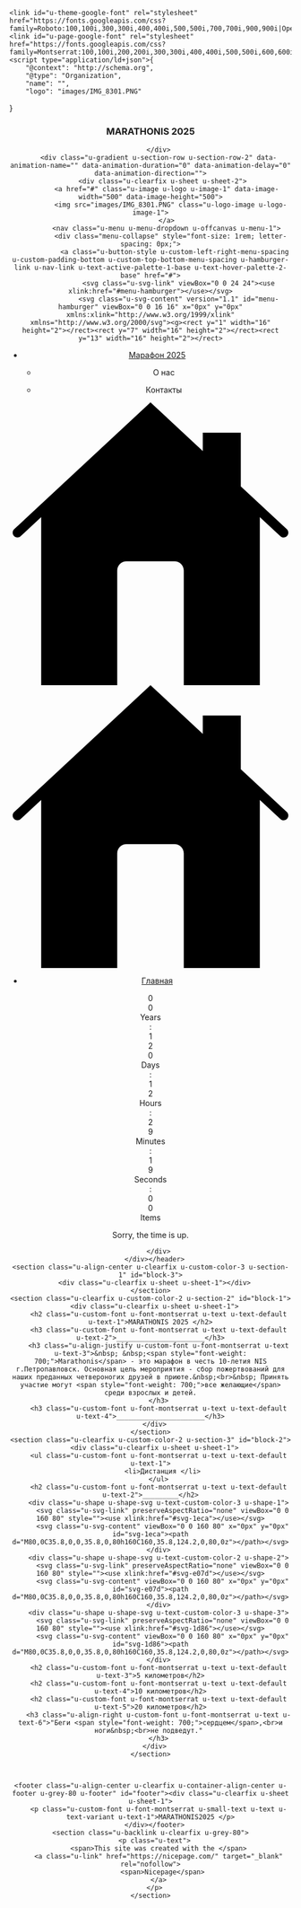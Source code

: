 
<!DOCTYPE html>
<html style="font-size: 16px;" lang="ru"><head>
    <meta name="viewport" content="width=device-width, initial-scale=1.0">
    <meta charset="utf-8">
    <meta name="keywords" content="MARATHONIS 2025​, _________, 5 километров, 10 километров, 20 километров">
    <meta name="description" content="">
    <title>Главная</title>
    <link rel="stylesheet" href="nicepage.css" media="screen">
<link rel="stylesheet" href="index.css" media="screen">
    <script class="u-script" type="text/javascript" src="jquery.js" defer=""></script>
    <script class="u-script" type="text/javascript" src="nicepage.js" defer=""></script>
    <meta name="generator" content="Nicepage 7.3.1, nicepage.com">
    
    
    
    
    
    <link id="u-theme-google-font" rel="stylesheet" href="https://fonts.googleapis.com/css?family=Roboto:100,100i,300,300i,400,400i,500,500i,700,700i,900,900i|Open+Sans:300,300i,400,400i,500,500i,600,600i,700,700i,800,800i">
    <link id="u-page-google-font" rel="stylesheet" href="https://fonts.googleapis.com/css?family=Montserrat:100,100i,200,200i,300,300i,400,400i,500,500i,600,600i,700,700i,800,800i,900,900i">
    <script type="application/ld+json">{
		"@context": "http://schema.org",
		"@type": "Organization",
		"name": "",
		"logo": "images/IMG_8301.PNG"
}</script>
    <meta name="theme-color" content="#c16050">
    <meta property="og:title" content="Главная">
    <meta property="og:type" content="website">
  <meta data-intl-tel-input-cdn-path="intlTelInput/"></head>
  <body data-home-page="Главная.html" data-home-page-title="Главная" data-path-to-root="./" data-include-products="false" class="u-body u-xl-mode" data-lang="ru"><header class=" u-border-no-bottom u-border-no-left u-border-no-right u-border-no-top u-clearfix u-header u-section-row-container" id="header" style="background-position: 50% 50%, 50% 50%; background-repeat: no-repeat, no-repeat; background-size: cover, cover;"><div class="u-section-rows">
        <div class="u-custom-color-2 u-section-row u-section-row-1">
          <div class="u-clearfix u-sheet u-valign-middle u-sheet-1">
            <h3 class="u-custom-font u-font-montserrat u-text u-text-default u-text-1">MARATHONIS 2025</h3>
          </div>
          
          
          
          
          
        </div>
        <div class="u-gradient u-section-row u-section-row-2" data-animation-name="" data-animation-duration="0" data-animation-delay="0" data-animation-direction="">
          <div class="u-clearfix u-sheet u-sheet-2">
            <a href="#" class="u-image u-logo u-image-1" data-image-width="500" data-image-height="500">
              <img src="images/IMG_8301.PNG" class="u-logo-image u-logo-image-1">
            </a>
            <nav class="u-menu u-menu-dropdown u-offcanvas u-menu-1">
              <div class="menu-collapse" style="font-size: 1rem; letter-spacing: 0px;">
                <a class="u-button-style u-custom-left-right-menu-spacing u-custom-padding-bottom u-custom-top-bottom-menu-spacing u-hamburger-link u-nav-link u-text-active-palette-1-base u-text-hover-palette-2-base" href="#">
                  <svg class="u-svg-link" viewBox="0 0 24 24"><use xlink:href="#menu-hamburger"></use></svg>
                  <svg class="u-svg-content" version="1.1" id="menu-hamburger" viewBox="0 0 16 16" x="0px" y="0px" xmlns:xlink="http://www.w3.org/1999/xlink" xmlns="http://www.w3.org/2000/svg"><g><rect y="1" width="16" height="2"></rect><rect y="7" width="16" height="2"></rect><rect y="13" width="16" height="2"></rect>
</g></svg>
                </a>
              </div>
              <div class="u-custom-menu u-nav-container"></div>
              <div class="u-custom-menu u-nav-container-collapse">
                <div class="u-black u-container-style u-inner-container-layout u-opacity u-opacity-95 u-sidenav">
                  <div class="u-inner-container-layout u-sidenav-overflow">
                    <div class="u-menu-close"></div>
                    <ul class="u-align-center u-nav u-popupmenu-items u-unstyled u-nav-1"><li class="u-nav-item"><a class="u-button-style u-nav-link" href="Страница-2.html">Марафон 2025</a><div class="u-nav-popup"><ul class="u-h-spacing-20 u-nav u-unstyled u-v-spacing-10 u-nav-2"><li class="u-nav-item"><a class="u-button-style u-nav-link">О нас</a>
</li><li class="u-nav-item"><a class="u-button-style u-nav-link">Контакты</a>
</li></ul>
</div>
</li></ul>
                  </div>
                </div>
                <div class="u-black u-menu-overlay u-opacity u-opacity-70"></div>
              </div>
            </nav>
            <nav class="u-menu u-menu-one-level u-menu-open-right u-offcanvas u-menu-2" data-submenu-level="on-click">
              <div class="menu-collapse u-custom-font" style="font-size: 1.875rem; font-family: Anaheim; font-weight: 700;">
                <a class="u-button-style u-custom-border-radius u-custom-color u-custom-custom-border-radius u-custom-text-shadow u-hamburger-link u-nav-link" aria-label="Открыть меню" aria-controls="70c0" href="#">
                  <svg class="u-svg-link" preserveAspectRatio="xMidYMin slice" viewBox="0 0 59.365 59.365" style=""><use xlink:href="#svg-c340"></use></svg>
                  <svg class="u-svg-content" viewBox="0 0 59.365 59.365" x="0px" y="0px" id="svg-c340" style="enable-background:new 0 0 59.365 59.365;"><path d="M58.363,26.632l-9.681-8.989V6.365h-8v3.849L29.682,0L1.002,26.632c-0.404,0.376-0.428,1.009-0.052,1.414
	c0.375,0.404,1.008,0.427,1.414,0.052l4.319-4.011v3.278v32h16V35.302c0-1.07,0.867-1.937,1.937-1.937h10.126
	c1.07,0,1.937,0.867,1.937,1.937v24.063h16v-32v-3.278l4.319,4.011c0.192,0.179,0.437,0.267,0.681,0.267
	c0.269,0,0.536-0.107,0.732-0.319C58.791,27.641,58.767,27.008,58.363,26.632z"></path></svg>
                </a>
              </div>
              <div class="u-custom-menu u-nav-container"></div>
              <div id="70c0" role="region" aria-label="Панель меню" class="u-custom-menu u-nav-container-collapse">
                <div class="u-border-2 u-border-grey-75 u-container-style u-custom-color-2 u-inner-container-layout u-opacity u-opacity-95 u-sidenav u-sidenav-2">
                  <div class="u-inner-container-layout u-sidenav-overflow">
                    <div class="u-menu-close u-menu-close-2" aria-label="Закрыть меню"></div>
                    <ul class="u-align-center u-custom-font u-font-georgia u-nav u-popupmenu-items u-unstyled u-nav-3"><li class="u-nav-item"><a class="u-button-style u-nav-link" href="./">Главная</a>
</li></ul>
                  </div>
                </div>
                <div class="u-black u-menu-overlay u-opacity u-opacity-70"></div>
              </div>
            </nav>
            <div class="u-countdown u-countdown-1" data-timer-id="16c5" data-type="to-date" data-target-date="Sun, 01 Jun 2025 03:02:40 GMT" data-for="everyone" data-direction="down" data-count-animation="none">
              <div class="u-countdown-wrapper u-spacing-20">
                <div class="u-countdown-item u-countdown-years u-hidden u-spacing-10">
                  <div class="u-countdown-counter u-countdown-counter-1"><div class="u-countdown-number u-text-black">0</div><div class="u-countdown-number u-hidden u-text-black">0</div></div>
                  <div class="u-countdown-label u-text-black u-countdown-label-1">Years</div>
                </div>
                <div class="u-countdown-separator u-hidden u-text-black u-countdown-separator-1">:</div>
                <div class="u-countdown-days u-countdown-item u-spacing-10">
                  <div class="u-countdown-counter u-countdown-counter-2"><div class="u-countdown-number u-text-black">1</div><div class="u-countdown-number u-text-black">2</div><div class="u-countdown-number u-text-black">0</div></div>
                  <div class="u-countdown-label u-text-black u-countdown-label-2">Days</div>
                </div>
                <div class="u-countdown-separator u-text-black u-countdown-separator-2">:</div>
                <div class="u-countdown-hours u-countdown-item u-spacing-10">
                  <div class="u-countdown-counter u-countdown-counter-3"><div class="u-countdown-number u-text-black">1</div><div class="u-countdown-number u-text-black">2</div></div>
                  <div class="u-countdown-label u-text-black u-countdown-label-3">Hours</div>
                </div>
                <div class="u-countdown-separator u-text-black u-countdown-separator-3">:</div>
                <div class="u-countdown-item u-countdown-minutes u-spacing-10">
                  <div class="u-countdown-counter u-countdown-counter-4"><div class="u-countdown-number u-text-black">2</div><div class="u-countdown-number u-text-black">9</div></div>
                  <div class="u-countdown-label u-text-black u-countdown-label-4">Minutes</div>
                </div>
                <div class="u-countdown-separator u-text-black u-countdown-separator-4">:</div>
                <div class="u-countdown-item u-countdown-seconds u-spacing-10">
                  <div class="u-countdown-counter u-countdown-counter-5"><div class="u-countdown-number u-text-black">1</div><div class="u-countdown-number u-text-black">9</div></div>
                  <div class="u-countdown-label u-text-black u-countdown-label-5">Seconds</div>
                </div>
                <div class="u-countdown-separator u-hidden u-text-black u-countdown-separator-5">:</div>
                <div class="u-countdown-item u-countdown-numbers u-hidden u-spacing-10">
                  <div class="u-countdown-counter u-countdown-counter-6"><div class="u-countdown-number u-text-black">0</div><div class="u-countdown-number u-text-black">0</div></div>
                  <div class="u-countdown-label u-text-black u-countdown-label-6">Items</div>
                </div>
              </div>
              <div class="u-countdown-message u-hidden">
                <p>Sorry, the time is up.</p>
              </div>
            </div>
          </div>
          
          
          
          
          
        </div>
      </div></header>
    <section class="u-align-center u-clearfix u-custom-color-3 u-section-1" id="block-3">
      <div class="u-clearfix u-sheet u-sheet-1"></div>
    </section>
    <section class="u-clearfix u-custom-color-2 u-section-2" id="block-1">
      <div class="u-clearfix u-sheet u-sheet-1">
        <h2 class="u-custom-font u-font-montserrat u-text u-text-default u-text-1">MARATHONIS 2025 </h2>
        <h3 class="u-custom-font u-font-montserrat u-text u-text-default u-text-2">______________________</h3>
        <h3 class="u-align-justify u-custom-font u-font-montserrat u-text u-text-3">&nbsp; &nbsp;<span style="font-weight: 700;">Marathonis</span> - это марафон в честь 10-летия NIS г.Петропавловск. Основная цель мероприятия - сбор пожертвований для наших преданных четвероногих друзей в приюте.&nbsp;<br>&nbsp; Принять участие могут <span style="font-weight: 700;">все желающие</span> среди взрослых и детей.
        </h3>
        <h3 class="u-custom-font u-font-montserrat u-text u-text-default u-text-4">______________________</h3>
      </div>
    </section>
    <section class="u-clearfix u-custom-color-2 u-section-3" id="block-2">
      <div class="u-clearfix u-sheet u-sheet-1">
        <ul class="u-custom-font u-font-montserrat u-text u-text-default u-text-1">
          <li>Дистанция </li>
        </ul>
        <h2 class="u-custom-font u-font-montserrat u-text u-text-default u-text-2">_________</h2>
        <div class="u-shape u-shape-svg u-text-custom-color-3 u-shape-1">
          <svg class="u-svg-link" preserveAspectRatio="none" viewBox="0 0 160 80" style=""><use xlink:href="#svg-1eca"></use></svg>
          <svg class="u-svg-content" viewBox="0 0 160 80" x="0px" y="0px" id="svg-1eca"><path d="M80,0C35.8,0,0,35.8,0,80h160C160,35.8,124.2,0,80,0z"></path></svg>
        </div>
        <div class="u-shape u-shape-svg u-text-custom-color-2 u-shape-2">
          <svg class="u-svg-link" preserveAspectRatio="none" viewBox="0 0 160 80" style=""><use xlink:href="#svg-e07d"></use></svg>
          <svg class="u-svg-content" viewBox="0 0 160 80" x="0px" y="0px" id="svg-e07d"><path d="M80,0C35.8,0,0,35.8,0,80h160C160,35.8,124.2,0,80,0z"></path></svg>
        </div>
        <div class="u-shape u-shape-svg u-text-custom-color-3 u-shape-3">
          <svg class="u-svg-link" preserveAspectRatio="none" viewBox="0 0 160 80" style=""><use xlink:href="#svg-1d86"></use></svg>
          <svg class="u-svg-content" viewBox="0 0 160 80" x="0px" y="0px" id="svg-1d86"><path d="M80,0C35.8,0,0,35.8,0,80h160C160,35.8,124.2,0,80,0z"></path></svg>
        </div>
        <h2 class="u-custom-font u-font-montserrat u-text u-text-default u-text-3">5 километров</h2>
        <h2 class="u-custom-font u-font-montserrat u-text u-text-default u-text-4">10 километров</h2>
        <h2 class="u-custom-font u-font-montserrat u-text u-text-default u-text-5">20 километров</h2>
        <h3 class="u-align-right u-custom-font u-font-montserrat u-text u-text-6">"Беги <span style="font-weight: 700;">сердцем</span>,<br>и ноги&nbsp;<br>не подведут." 
        </h3>
      </div>
    </section>
    
    
    
    <footer class="u-align-center u-clearfix u-container-align-center u-footer u-grey-80 u-footer" id="footer"><div class="u-clearfix u-sheet u-sheet-1">
        <p class="u-custom-font u-font-montserrat u-small-text u-text u-text-variant u-text-1">MARATHONIS2025 </p>
      </div></footer>
    <section class="u-backlink u-clearfix u-grey-80">
      <p class="u-text">
        <span>This site was created with the </span>
        <a class="u-link" href="https://nicepage.com/" target="_blank" rel="nofollow">
          <span>Nicepage</span>
        </a>
      </p>
    </section>
  
</body></html>
